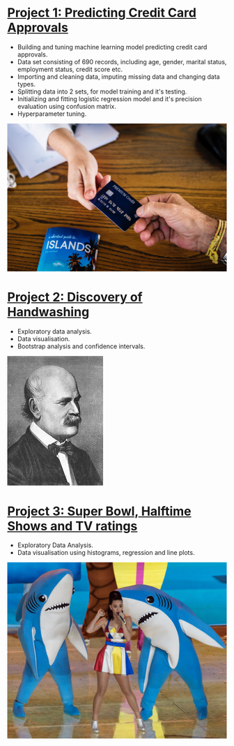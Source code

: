 # [Project 1: Predicting Credit Card Approvals](https://github.com/Cinda85/Dmitrij-Portfolio/blob/main/Predicting%20Credit%20Card%20Approvals.ipynb)

 - Building and tuning machine learning model predicting credit card approvals.
 - Data set consisting of 690 records, including age, gender, marital status, employment status, credit score etc.
 - Importing and cleaning data, imputing missing data and changing data types.
 - Splitting data into 2 sets, for model training and it's testing.
 - Initializing and fitting logistic regression model and it's precision evaluation using confusion matrix.
 - Hyperparameter tuning.

![](/credit_card.jpg)

# [Project 2: Discovery of Handwashing](https://github.com/Cinda85/Dmitrij-Portfolio/blob/main/Discovery%20of%20Handwashing.ipynb)
- Exploratory data analysis.
- Data visualisation.
- Bootstrap analysis and confidence intervals.

![](/220px-Ignaz_Semmelweis_1860.jpg)

# [Project 3: Super Bowl, Halftime Shows and TV ratings](https://github.com/Cinda85/Super-Bowl)
- Exploratory Data Analysis.
- Data visualisation using histograms, regression and line plots.

![](/left_shark.jpg)

